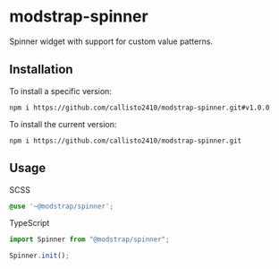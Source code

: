 # modstrap-spinner

Spinner widget with support for custom value patterns.

## Installation

To install a specific version:
```shell script
npm i https://github.com/callisto2410/modstrap-spinner.git#v1.0.0
```

To install the current version:
```shell script
npm i https://github.com/callisto2410/modstrap-spinner.git
```

## Usage

SCSS
```scss
@use '~@modstrap/spinner';
```
TypeScript
```ts
import Spinner from "@modstrap/spinner";

Spinner.init();
```
